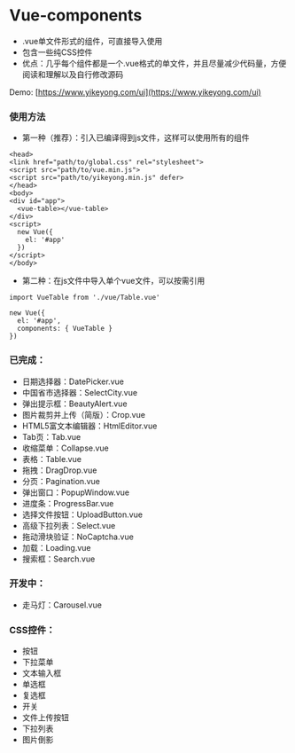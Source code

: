 # Vue-components
- .vue单文件形式的组件，可直接导入使用
- 包含一些纯CSS控件
- 优点：几乎每个组件都是一个.vue格式的单文件，并且尽量减少代码量，方便阅读和理解以及自行修改源码

Demo: [https://www.yikeyong.com/ui](https://www.yikeyong.com/ui)

### 使用方法
- 第一种（推荐）：引入已编译得到js文件，这样可以使用所有的组件
```
<head>
<link href="path/to/global.css" rel="stylesheet">
<script src="path/to/vue.min.js">
<script src="path/to/yikeyong.min.js" defer>
</head>
<body>
<div id="app">
  <vue-table></vue-table>
</div>
<script>
  new Vue({
    el: '#app'
  })
</script>
</body>
```
- 第二种：在js文件中导入单个vue文件，可以按需引用
```
import VueTable from './vue/Table.vue'

new Vue({
  el: '#app',
  components: { VueTable }
})
```

### 已完成：
- 日期选择器：DatePicker.vue
- 中国省市选择器：SelectCity.vue
- 弹出提示框：BeautyAlert.vue
- 图片裁剪并上传（简版）：Crop.vue
- HTML5富文本编辑器：HtmlEditor.vue
- Tab页：Tab.vue
- 收缩菜单：Collapse.vue
- 表格：Table.vue
- 拖拽：DragDrop.vue
- 分页：Pagination.vue
- 弹出窗口：PopupWindow.vue
- 进度条：ProgressBar.vue
- 选择文件按钮：UploadButton.vue
- 高级下拉列表：Select.vue
- 拖动滑块验证：NoCaptcha.vue
- 加载：Loading.vue
- 搜索框：Search.vue


### 开发中：
- 走马灯：Carousel.vue

### CSS控件：
- 按钮
- 下拉菜单
- 文本输入框
- 单选框
- 复选框
- 开关
- 文件上传按钮
- 下拉列表
- 图片倒影

